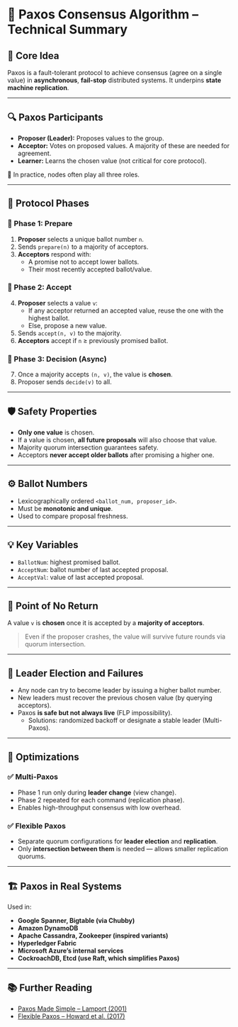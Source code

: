 # 📜 Paxos Consensus Algorithm – Technical Summary

## 🧠 Core Idea
Paxos is a fault-tolerant protocol to achieve consensus (agree on a single value) in **asynchronous**, **fail-stop** distributed systems. It underpins **state machine replication**.

---

## 🔍 Paxos Participants
- **Proposer (Leader):** Proposes values to the group.
- **Acceptor:** Votes on proposed values. A majority of these are needed for agreement.
- **Learner:** Learns the chosen value (not critical for core protocol).

📝 In practice, nodes often play all three roles.

---

## 🔄 Protocol Phases

### 🔹 Phase 1: Prepare
1. **Proposer** selects a unique ballot number `n`.
2. Sends `prepare(n)` to a majority of acceptors.
3. **Acceptors** respond with:
   - A promise not to accept lower ballots.
   - Their most recently accepted ballot/value.

### 🔹 Phase 2: Accept
4. **Proposer** selects a value `v`:
   - If any acceptor returned an accepted value, reuse the one with the highest ballot.
   - Else, propose a new value.
5. Sends `accept(n, v)` to the majority.
6. **Acceptors** accept if `n` ≥ previously promised ballot.

### 🔹 Phase 3: Decision (Async)
7. Once a majority accepts `(n, v)`, the value is **chosen**.
8. Proposer sends `decide(v)` to all.

---

## 🛡️ Safety Properties
- **Only one value** is chosen.
- If a value is chosen, **all future proposals** will also choose that value.
- Majority quorum intersection guarantees safety.
- Acceptors **never accept older ballots** after promising a higher one.

---

## ⚙️ Ballot Numbers
- Lexicographically ordered `<ballot_num, proposer_id>`.
- Must be **monotonic and unique**.
- Used to compare proposal freshness.

---

## 💡 Key Variables
- `BallotNum`: highest promised ballot.
- `AcceptNum`: ballot number of last accepted proposal.
- `AcceptVal`: value of last accepted proposal.

---

## 🧷 Point of No Return
A value `v` is **chosen** once it is accepted by a **majority of acceptors**.
> Even if the proposer crashes, the value will survive future rounds via quorum intersection.

---

## 🔄 Leader Election and Failures
- Any node can try to become leader by issuing a higher ballot number.
- New leaders must recover the previous chosen value (by querying acceptors).
- Paxos **is safe but not always live** (FLP impossibility).
  - Solutions: randomized backoff or designate a stable leader (Multi-Paxos).

---

## 🚀 Optimizations

### ✅ Multi-Paxos
- Phase 1 run only during **leader change** (view change).
- Phase 2 repeated for each command (replication phase).
- Enables high-throughput consensus with low overhead.

### ✅ Flexible Paxos
- Separate quorum configurations for **leader election** and **replication**.
- Only **intersection between them** is needed — allows smaller replication quorums.

---

## 🏗️ Paxos in Real Systems
Used in:
- **Google Spanner, Bigtable (via Chubby)**
- **Amazon DynamoDB**
- **Apache Cassandra, Zookeeper (inspired variants)**
- **Hyperledger Fabric**
- **Microsoft Azure’s internal services**
- **CockroachDB, Etcd (use Raft, which simplifies Paxos)**

---

## 📚 Further Reading
- [Paxos Made Simple – Lamport (2001)](https://lamport.azurewebsites.net/pubs/paxos-simple.pdf)
- [Flexible Paxos – Howard et al. (2017)](https://subs.emis.de/LIPIcs/volltexte/2017/7094/pdf/LIPIcs-OPODIS-2016-25_.pdf)

